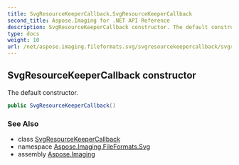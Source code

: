 ```yaml
---
title: SvgResourceKeeperCallback.SvgResourceKeeperCallback
second_title: Aspose.Imaging for .NET API Reference
description: SvgResourceKeeperCallback constructor. The default constructor
type: docs
weight: 10
url: /net/aspose.imaging.fileformats.svg/svgresourcekeepercallback/svgresourcekeepercallback/
---
```

## SvgResourceKeeperCallback constructor

The default constructor.

```csharp
public SvgResourceKeeperCallback()
```

### See Also

* class [SvgResourceKeeperCallback](../)
* namespace [Aspose.Imaging.FileFormats.Svg](../../svgresourcekeepercallback/)
* assembly [Aspose.Imaging](../../../)


